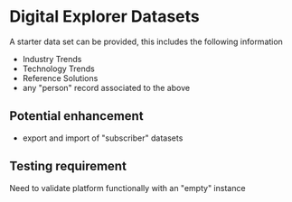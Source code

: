 # Digital Explorer Datasets

A starter data set can be provided, this includes the following information

- Industry Trends
- Technology Trends
- Reference Solutions
- any "person" record associated to the above

## Potential enhancement
- export and import of "subscriber" datasets

##  Testing requirement
Need to validate platform functionally with an "empty" instance
